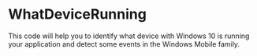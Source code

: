 # WhatDeviceRunning
This code will help you to identify what device with Windows 10 is running your application and detect some events in the Windows Mobile family.

